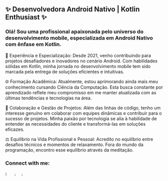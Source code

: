 <h2 align="left">✨ Desenvolvedora Android Nativo | Kotlin Enthusiast ✨</h2>
<h3 align="left">Olá! Sou uma profissional apaixonada pelo universo do desenvolvimento mobile, especializada em Android Nativo com ênfase em Kotlin. </h3>

🚀 Experiência e Especialização:
Desde 2021, venho contribuindo para projetos desafiadores e inovadores no cenário Android. Com habilidades sólidas em Kotlin, minha jornada no desenvolvimento mobile tem sido marcada pela entrega de soluções eficientes e intuitivas.

🌐 Formação Acadêmica:
Atualmente, estou aprimorando ainda mais meu conhecimento cursando Ciência da Computação. Esta busca constante por aprendizado reflete meu compromisso em me manter atualizada com as últimas tendências e tecnologias na área.

🤝 Colaboração e Gestão de Projetos:
Além das linhas de código, tenho um interesse genuíno em colaborar com equipes dinâmicas e contribuir para o sucesso de projetos. Minha paixão por tecnologia se alia à habilidade de entender as necessidades do cliente e transformá-las em soluções eficazes.

⚖️ Equilíbrio na Vida Profissional e Pessoal:
Acredito no equilíbrio entre desafios técnicos e momentos de relaxamento. Fora do mundo da programação, encontro esse equilíbrio através da meditação.

<h3 align="left">Connect with me:</h3>
<p align="left">
 <a href="https://linkedin.com/in/oryangestrifezze"><img src="https://img.icons8.com/color/48/000000/linkedin-2--v1.png" width="5.0%"/></a>
 <a href="mailto:oryangestrifezze@gmail.com"> <img src="https://img.icons8.com/color/48/000000/gmail.png" width="3.5%"/></a>
 <a href="https://api.whatsapp.com/send?phone=5511943723194&text=Ol%C3%A1%2C%20vim%20pelo%20seu%20GitHub%20%3A)"> <img src="https://img.icons8.com/officel/36/000000/whatsapp.png" width="3.5%"/></a>
